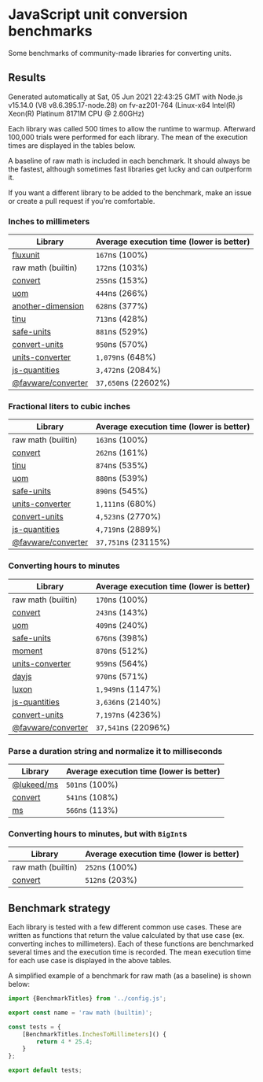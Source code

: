 # JavaScript unit conversion benchmarks

Some benchmarks of community-made libraries for converting units.

## Results

<!-- beginblock(results) -->

Generated automatically at Sat, 05 Jun 2021 22:43:25 GMT with Node.js v15.14.0 (V8 v8.6.395.17-node.28) on fv-az201-764 (Linux-x64 Intel(R) Xeon(R) Platinum 8171M CPU @ 2.60GHz)

Each library was called 500 times to allow the runtime to warmup.
Afterward 100,000 trials were performed for each library.
The mean of the execution times are displayed in the tables below.

A baseline of raw math is included in each benchmark.
It should always be the fastest, although sometimes fast libraries get lucky and can outperform it.

If you want a different library to be added to the benchmark, make an issue or create a pull request if you're comfortable.

### Inches to millimeters

| Library                                                            | Average execution time (lower is better) |
| ------------------------------------------------------------------ | ---------------------------------------- |
| [fluxunit](https://npmjs.com/package/fluxunit)                     | `167`ns (100%)                           |
| raw math (builtin)                                                 | `172`ns (103%)                           |
| [convert](https://npmjs.com/package/convert)                       | `255`ns (153%)                           |
| [uom](https://npmjs.com/package/uom)                               | `444`ns (266%)                           |
| [another-dimension](https://npmjs.com/package/another-dimension)   | `628`ns (377%)                           |
| [tinu](https://npmjs.com/package/tinu)                             | `713`ns (428%)                           |
| [safe-units](https://npmjs.com/package/safe-units)                 | `881`ns (529%)                           |
| [convert-units](https://npmjs.com/package/convert-units)           | `950`ns (570%)                           |
| [units-converter](https://npmjs.com/package/units-converter)       | `1,079`ns (648%)                         |
| [js-quantities](https://npmjs.com/package/js-quantities)           | `3,472`ns (2084%)                        |
| [@favware/converter](https://npmjs.com/package/@favware/converter) | `37,650`ns (22602%)                      |

### Fractional liters to cubic inches

| Library                                                            | Average execution time (lower is better) |
| ------------------------------------------------------------------ | ---------------------------------------- |
| raw math (builtin)                                                 | `163`ns (100%)                           |
| [convert](https://npmjs.com/package/convert)                       | `262`ns (161%)                           |
| [tinu](https://npmjs.com/package/tinu)                             | `874`ns (535%)                           |
| [uom](https://npmjs.com/package/uom)                               | `880`ns (539%)                           |
| [safe-units](https://npmjs.com/package/safe-units)                 | `890`ns (545%)                           |
| [units-converter](https://npmjs.com/package/units-converter)       | `1,111`ns (680%)                         |
| [convert-units](https://npmjs.com/package/convert-units)           | `4,523`ns (2770%)                        |
| [js-quantities](https://npmjs.com/package/js-quantities)           | `4,719`ns (2889%)                        |
| [@favware/converter](https://npmjs.com/package/@favware/converter) | `37,751`ns (23115%)                      |

### Converting hours to minutes

| Library                                                            | Average execution time (lower is better) |
| ------------------------------------------------------------------ | ---------------------------------------- |
| raw math (builtin)                                                 | `170`ns (100%)                           |
| [convert](https://npmjs.com/package/convert)                       | `243`ns (143%)                           |
| [uom](https://npmjs.com/package/uom)                               | `409`ns (240%)                           |
| [safe-units](https://npmjs.com/package/safe-units)                 | `676`ns (398%)                           |
| [moment](https://npmjs.com/package/moment)                         | `870`ns (512%)                           |
| [units-converter](https://npmjs.com/package/units-converter)       | `959`ns (564%)                           |
| [dayjs](https://npmjs.com/package/dayjs)                           | `970`ns (571%)                           |
| [luxon](https://npmjs.com/package/luxon)                           | `1,949`ns (1147%)                        |
| [js-quantities](https://npmjs.com/package/js-quantities)           | `3,636`ns (2140%)                        |
| [convert-units](https://npmjs.com/package/convert-units)           | `7,197`ns (4236%)                        |
| [@favware/converter](https://npmjs.com/package/@favware/converter) | `37,541`ns (22096%)                      |

### Parse a duration string and normalize it to milliseconds

| Library                                            | Average execution time (lower is better) |
| -------------------------------------------------- | ---------------------------------------- |
| [@lukeed/ms](https://npmjs.com/package/@lukeed/ms) | `501`ns (100%)                           |
| [convert](https://npmjs.com/package/convert)       | `541`ns (108%)                           |
| [ms](https://npmjs.com/package/ms)                 | `566`ns (113%)                           |

### Converting hours to minutes, but with `BigInt`s

| Library                                      | Average execution time (lower is better) |
| -------------------------------------------- | ---------------------------------------- |
| raw math (builtin)                           | `252`ns (100%)                           |
| [convert](https://npmjs.com/package/convert) | `512`ns (203%)                           |

<!-- endblock(results) -->

## Benchmark strategy

Each library is tested with a few different common use cases.
These are written as functions that return the value calculated by that use case (ex. converting inches to millimeters).
Each of these functions are benchmarked several times and the execution time is recorded.
The mean execution time for each use case is displayed in the above tables.

A simplified example of a benchmark for raw math (as a baseline) is shown below:

```js
import {BenchmarkTitles} from '../config.js';

export const name = 'raw math (builtin)';

const tests = {
	[BenchmarkTitles.InchesToMillimeters]() {
		return 4 * 25.4;
	}
};

export default tests;
```
